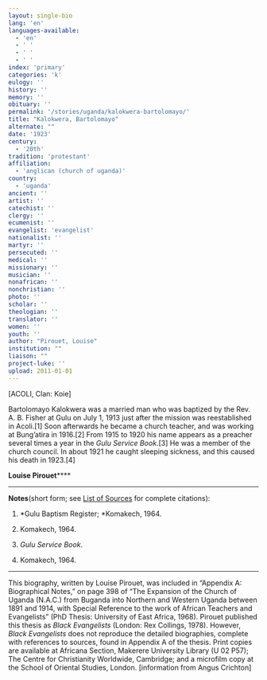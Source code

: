 ```yaml
---
layout: single-bio
lang: 'en'
languages-available:
  - 'en'
  - ' '
  - ' '
  - ' '
index: 'primary'
categories: 'k'
eulogy: ''
history: ''
memory: ''
obituary: ''
permalink: '/stories/uganda/kalokwera-bartolomayo/'
title: "Kalokwera, Bartolomayo"
alternate: ""
date: '1923'
century:
  - '20th'
tradition: 'protestant'
affiliation:
  - 'anglican (church of uganda)'
country:
  - 'uganda'
ancient: ''
artist: ''
catechist: ''
clergy: ''
ecumenist: ''
evangelist: 'evangelist'
nationalist: ''
martyr: ''
persecuted: ''
medical: ''
missionary: ''
musician: ''
nonafrican: ''
nonchristian: ''
photo: ''
scholar: ''
theologian: ''
translator: ''
women: ''
youth: ''
author: "Pirouet, Louise"
institution: ""
liaison: ""
project-luke: ''
upload: 2011-01-01
---
```




[ACOLI, Clan: Koie]

Bartolomayo Kalokwera was a  married man who was baptized by the Rev. A. B. Fisher at Gulu on July 1, 1913  just after the mission was reestablished in Acoli.[1] Soon afterwards he became a church teacher, and was working at Bung&rsquo;atira in 1916.[2] From 1915 to 1920  his name appears as a preacher several times a year in the *Gulu Service Book*.[3]  He was a member of the church council. In about 1921 he caught sleeping  sickness, and this caused his death in 1923.[4]

**Louise Pirouet******

---

**Notes**(short  form; see [List of  Sources](../pirouet-appendixa-sources/) for complete citations):
1. *Gulu  Baptism Register; *Komakech,  1964.

2. Komakech,  1964.

3. *Gulu  Service Book*.

4. Komakech,  1964.

---

This biography, written by Louise  Pirouet, was included in &ldquo;Appendix A: Biographical Notes,&rdquo; on page 398 of &ldquo;The Expansion of  the Church of Uganda (N.A.C.) from Buganda into Northern and Western Uganda  between 1891 and 1914, with Special Reference to the work of African Teachers  and Evangelists&rdquo; (PhD Thesis: University of East Africa, 1968). Pirouet  published this thesis as *Black Evangelists* (London: Rex Collings, 1978). However, *Black  Evangelists* does not reproduce the detailed biographies, complete with  references to sources, found in Appendix A of the thesis. Print copies are  available at Africana Section, Makerere University Library (U 02 P57); The Centre for  Christianity Worldwide, Cambridge; and a microfilm copy at the School of  Oriental Studies, London. [information from Angus Crichton]
